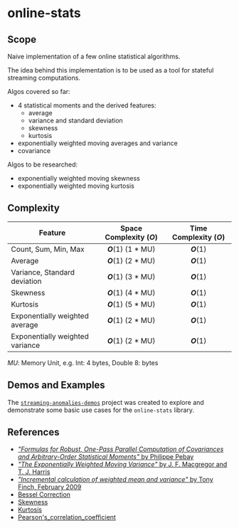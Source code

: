 # online-stats


## Scope

Naive implementation of a few online statistical algorithms.

The idea behind this implementation is to be used as a tool for stateful streaming computations.

Algos covered so far:
- 4 statistical moments and the derived features:
  - average
  - variance and standard deviation
  - skewness
  - kurtosis
- exponentially weighted moving averages and variance
- covariance

Algos to be researched:
- exponentially weighted moving skewness
- exponentially weighted moving kurtosis


## Complexity

| Feature                         | Space Complexity (*O*) | Time Complexity (*O*) |
| ------------------------------- | :--------------------: | :-------------------: |
| Count, Sum, Min, Max            | ***O***(1)  (1 * MU)   | ***O***(1)            |
| Average                         | ***O***(1)  (2 * MU)   | ***O***(1)            |
| Variance, Standard deviation    | ***O***(1)  (3 * MU)   | ***O***(1)            |
| Skewness                        | ***O***(1)  (4 * MU)   | ***O***(1)            |
| Kurtosis                        | ***O***(1)  (5 * MU)   | ***O***(1)            |
| Exponentially weighted average  | ***O***(1)  (2 * MU)   | ***O***(1)            |
| Exponentially weighted variance | ***O***(1)  (2 * MU)   | ***O***(1)            |

*MU*: Memory Unit, e.g. Int: 4 bytes, Double 8: bytes

## Demos and Examples

The [`streaming-anomalies-demos`](https://github.com/tupol/streaming-anomalies-demos) project was created to explore and demonstrate some basic use cases for the `online-stats` library.

## References

- [*"Formulas for Robust, One-Pass Parallel Computation of Covariances and Arbitrary-Order Statistical Moments"* by Philippe Pebay](http://prod.sandia.gov/techlib/access-control.cgi/2008/086212.pdf)
- [*"The Exponentially Weighted Moving Variance"* by J. F. Macgregor and T. J. Harris](https://www.tandfonline.com/doi/abs/10.1080/00224065.1993.11979433)
- [*"Incremental calculation of weighted mean and variance"* by Tony Finch, February 2009](http://people.ds.cam.ac.uk/fanf2/hermes/doc/antiforgery/stats.pdf)
- [Bessel Correction](https://en.wikipedia.org/wiki/Bessel%27s_correction)
- [Skewness](https://en.wikipedia.org/wiki/Skewness)
- [Kurtosis](https://en.wikipedia.org/wiki/Kurtosis)
- [Pearson's_correlation_coefficient](https://en.wikipedia.org/wiki/Correlation_and_dependence#Pearson's_product-moment_coefficient)
